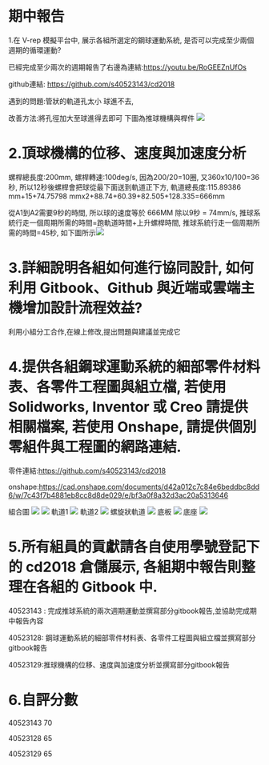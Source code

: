 # 期中報告

1.在 V-rep 模擬平台中, 展示各組所選定的鋼球運動系統, 是否可以完成至少兩個週期的循環運動?

已經完成至少兩次的週期報告了右邊為連結:https://youtu.be/RoGEEZnUfOs

github連結: https://github.com/s40523143/cd2018

遇到的問題:管狀的軌道孔太小 球進不去,

改善方法:將孔徑加大至球進得去即可
下圖為推球機構與桿件
<img src="https://s40523143.gitbooks.io/cd2018/content/assets/1.jpg">

# 2.頂球機構的位移、速度與加速度分析

螺桿總長度:200mm,
螺桿轉速:100deg/s,
因為200/20=10圈,
又360x10/100=36秒,
所以12秒後螺桿會把球從最下面送到軌道正下方,
軌道總長度:115.89386 mm+15+74.75798 mmx2+88.74+60.39+82.505+128.335=666mm

從A1到A2需要9秒的時間,
所以球的速度等於 666MM 除以9秒 = 74mm/s,
推球系統行走一個周期所需的時間=跑軌道時間+上升螺桿時間,
推球系統行走一個周期所需的時間=45秒,
如下圖所示<img src="https://s40523143.gitbooks.io/cd2018/content/assets/666.jpg">

# 3.詳細說明各組如何進行協同設計, 如何利用 Gitbook、Github 與近端或雲端主機增加設計流程效益?
利用小組分工合作,在線上修改,提出問題與建議並完成它
# 4.提供各組鋼球運動系統的細部零件材料表、各零件工程圖與組立檔, 若使用 Solidworks, Inventor 或 Creo 請提供相關檔案, 若使用 Onshape, 請提供個別零組件與工程圖的網路連結.
 
 零件連結:https://github.com/s40523143/cd2018
 
 onshape:https://cad.onshape.com/documents/d42a012c7c84e6beddbc8dd6/w/7c43f7b4881eb8cc8d8de029/e/bf3a0f8a32d3ac20a5313646
 
 組合圖
 <img src="https://s40523143.gitbooks.io/cd2018/content/assets/%E9%9B%B61.jpg">
 <img src="https://s40523143.gitbooks.io/cd2018/content/assets/%E6%8E%A15.jpg">
 軌道1
 <img src="https://s40523143.gitbooks.io/cd2018/content/assets/%E8%BB%8C1.jpg">
 軌道2
 <img src="https://s40523143.gitbooks.io/cd2018/content/assets/%E8%BB%8C2.jpg">
 螺旋狀軌道
 <img src="https://s40523143.gitbooks.io/cd2018/content/assets/%E7%BE%85.jpg">
 底板
 <img src="https://s40523143.gitbooks.io/cd2018/content/assets/%E5%BA%95.jpg">
 底座
 <img src="https://s40523143.gitbooks.io/cd2018/content/assets/%E5%BA%A7.jpg">
 
 # 5.所有組員的貢獻請各自使用學號登記下的 cd2018 倉儲展示, 各組期中報告則整理在各組的 Gitbook 中.

40523143 : 完成推球系統的兩次週期運動並撰寫部分gitbook報告,並協助完成期中報告內容

40523128: 鋼球運動系統的細部零件材料表、各零件工程圖與組立檔並撰寫部分gitbook報告

40523129:推球機構的位移、速度與加速度分析並撰寫部分gitbook報告
# 6.自評分數

40523143 70

40523128 65

40523129 65
